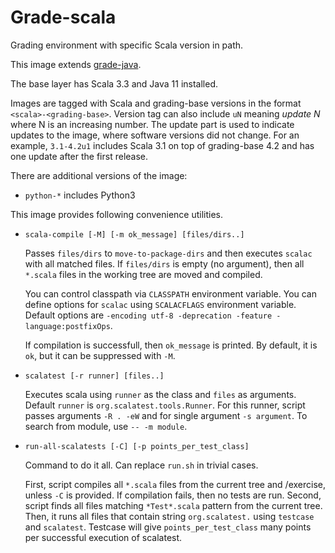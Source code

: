 # Grade-scala

Grading environment with specific Scala version in path.

This image extends [grade-java](https://github.com/apluslms/grade-java).

The base layer has Scala 3.3 and Java 11 installed.

Images are tagged with Scala and grading-base versions in the format `<scala>-<grading-base>`.
Version tag can also include `uN` meaning *update N* where N is an increasing number.
The update part is used to indicate updates to the image, where software versions did not change.
For an example, `3.1-4.2u1` includes Scala 3.1 on top of grading-base 4.2 and has one update after the first release.

There are additional versions of the image:

* `python-*` includes Python3


This image provides following convenience utilities.

* `scala-compile [-M] [-m ok_message] [files/dirs..]`

    Passes `files/dirs` to `move-to-package-dirs` and then executes `scalac` with all matched files.
    If `files/dirs` is empty (no argument), then all `*.scala` files in the working tree are moved and compiled.

    You can control classpath via `CLASSPATH` environment variable.
    You can define options for `scalac` using `SCALACFLAGS` environment variable.
    Default options are `-encoding utf-8 -deprecation -feature -language:postfixOps`.

    If compilation is successfull, then `ok_message` is printed.
    By default, it is `ok`, but it can be suppressed with `-M`.

* `scalatest [-r runner] [files..]`

    Executes scala using `runner` as the class and `files` as arguments.
    Default `runner` is `org.scalatest.tools.Runner`.
    For this runner, script passes arguments `-R . -eW` and for single argument `-s argument`.
    To search from module, use `-- -m module`.

* `run-all-scalatests [-C] [-p points_per_test_class]`

    Command to do it all.
    Can replace `run.sh` in trivial cases.

    First, script compiles all `*.scala` files from the current tree and /exercise, unless `-C` is provided.
    If compilation fails, then no tests are run.
    Second, script finds all files matching `*Test*.scala` pattern from the current tree.
    Then, it runs all files that contain string `org.scalatest.` using `testcase` and `scalatest`.
    Testcase will give `points_per_test_class` many points per successful execution of scalatest.
